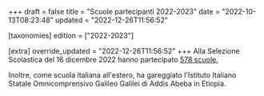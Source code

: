 +++
draft = false
title = "Scuole partecipanti 2022-2023"
date = "2022-10-13T08:23:48"
updated = "2022-12-26T11:56:52"

[taxonomies]
edition = ["2022-2023"]

[extra]
override_updated = "2022-12-26T11:56:52"
+++
Alla Selezione Scolastica del 16 dicembre 2022 hanno partecipato [578 scuole.](/oldsite/217/scuole__partecipanti_scolastica.xls)

Inoltre, come scuola italiana all'estero, ha gareggiato l'Istituto Italiano Statale Omnicomprensivo Galileo Galilei di Addis Abeba in Etiopia.
